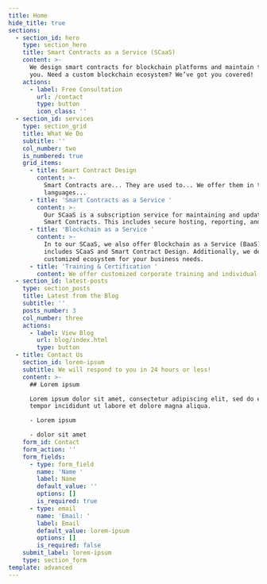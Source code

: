```yaml
---
title: Home
hide_title: true
sections:
  - section_id: hero
    type: section_hero
    title: Smart Contracts as a Service (SCaaS)
    content: >-
      We design smart contracts for blockchain platforms and maintain them for
      you. Need a custom blockchain ecosystem? We’ve got you covered!
    actions:
      - label: Free Consultation
        url: /contact
        type: button
        icon_class: ''
  - section_id: services
    type: section_grid
    title: What We Do
    subtitle: ''
    col_number: two
    is_numbered: true
    grid_items:
      - title: Smart Contract Design
        content: >-
          Smart Contracts are... They are used to... We offer them in these
          languages... 
      - title: 'Smart Contracts as a Service '
        content: >-
          Our SCaaS is a subscription service for maintaining and updating your
          Smart Contracts. This includes secure hosting, reporting, and ...
      - title: 'Blockchain as a Service '
        content: >-
          In to our SCaaS, we also offer Blockchain as a Service (BaaS). This
          includes SCaaS and Smart Contract Design. Additionally, we develop a
          customized ecosystem for your business needs.
      - title: 'Training & Certification '
        content: We offer customized corporate training and individual certification...
  - section_id: latest-posts
    type: section_posts
    title: Latest from the Blog
    subtitle: ''
    posts_number: 3
    col_number: three
    actions:
      - label: View Blog
        url: blog/index.html
        type: button
  - title: Contact Us
    section_id: lorem-ipsum
    subtitle: We will respond to you in 24 hours or less!
    content: >-
      ## Lorem ipsum

      Lorem ipsum dolor sit amet, consectetur adipiscing elit, sed do eiusmod
      tempor incididunt ut labore et dolore magna aliqua.

      - Lorem ipsum

      - dolor sit amet
    form_id: Contact
    form_action: ''
    form_fields:
      - type: form_field
        name: 'Name '
        label: Name
        default_value: ''
        options: []
        is_required: true
      - type: email
        name: 'Email: '
        label: Email
        default_value: lorem-ipsum
        options: []
        is_required: false
    submit_label: lorem-ipsum
    type: section_form
template: advanced
---
```

